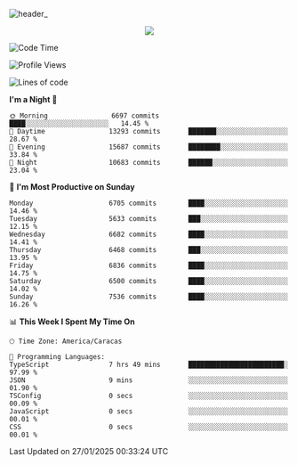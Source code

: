 ![header_](https://github.com/user-attachments/assets/4010d822-ccdc-4198-b608-18c773338d18)


<p align="center">
  <a href="http://www.github.com/thevacs">
    <img src="https://github-readme-streak-stats.herokuapp.com/?user=thevacs&stroke=ffffff&background=1c1917&ring=0891b2&fire=0891b2&currStreakNum=ffffff&currStreakLabel=0891b2&sideNums=ffffff&sideLabels=ffffff&dates=ffffff&hide_border=true" />
  </a>
</p>

<!--START_SECTION:waka-->
![Code Time](http://img.shields.io/badge/Code%20Time-3%2C316%20hrs%2024%20mins-blue)

![Profile Views](http://img.shields.io/badge/Profile%20Views-0-blue)

![Lines of code](https://img.shields.io/badge/From%20Hello%20World%20I%27ve%20Written-5.4%20million%20lines%20of%20code-blue)

**I'm a Night 🦉** 

```text
🌞 Morning                6697 commits        ████░░░░░░░░░░░░░░░░░░░░░   14.45 % 
🌆 Daytime                13293 commits       ███████░░░░░░░░░░░░░░░░░░   28.67 % 
🌃 Evening                15687 commits       ████████░░░░░░░░░░░░░░░░░   33.84 % 
🌙 Night                  10683 commits       ██████░░░░░░░░░░░░░░░░░░░   23.04 % 
```
📅 **I'm Most Productive on Sunday** 

```text
Monday                   6705 commits        ████░░░░░░░░░░░░░░░░░░░░░   14.46 % 
Tuesday                  5633 commits        ███░░░░░░░░░░░░░░░░░░░░░░   12.15 % 
Wednesday                6682 commits        ████░░░░░░░░░░░░░░░░░░░░░   14.41 % 
Thursday                 6468 commits        ███░░░░░░░░░░░░░░░░░░░░░░   13.95 % 
Friday                   6836 commits        ████░░░░░░░░░░░░░░░░░░░░░   14.75 % 
Saturday                 6500 commits        ████░░░░░░░░░░░░░░░░░░░░░   14.02 % 
Sunday                   7536 commits        ████░░░░░░░░░░░░░░░░░░░░░   16.26 % 
```


📊 **This Week I Spent My Time On** 

```text
🕑︎ Time Zone: America/Caracas

💬 Programming Languages: 
TypeScript               7 hrs 49 mins       ████████████████████████░   97.99 % 
JSON                     9 mins              ░░░░░░░░░░░░░░░░░░░░░░░░░   01.90 % 
TSConfig                 0 secs              ░░░░░░░░░░░░░░░░░░░░░░░░░   00.09 % 
JavaScript               0 secs              ░░░░░░░░░░░░░░░░░░░░░░░░░   00.01 % 
CSS                      0 secs              ░░░░░░░░░░░░░░░░░░░░░░░░░   00.01 % 
```


 Last Updated on 27/01/2025 00:33:24 UTC
<!--END_SECTION:waka-->
